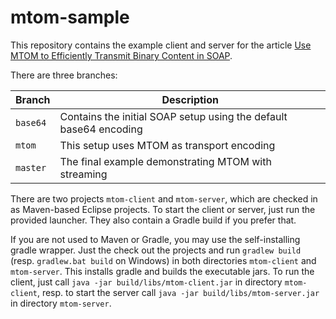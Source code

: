 # mtom-sample
This repository contains the example client and server for the article [Use MTOM to Efficiently Transmit Binary Content in SOAP](http://dzone.com/articles/use-mtom-to-efficiently-transmit-binary-content-in).

There are three branches:

Branch   | Description
---------| ------------------------------------------------------------------
`base64` | Contains the initial SOAP setup using the default base64 encoding 
`mtom`   | This setup uses MTOM as transport encoding 
`master` | The final example demonstrating MTOM with streaming 

There are two projects `mtom-client` and `mtom-server`, which are checked in as Maven-based Eclipse projects. To start the client or server, just run the provided launcher. They also contain a Gradle build if you prefer that.

If you are not used to Maven or Gradle, you may use the self-installing gradle wrapper. Just the check out the projects and run `gradlew build` (resp. `gradlew.bat build` on Windows) in both directories `mtom-client` and `mtom-server`. This installs gradle and builds the executable jars. To run the client, just call `java -jar build/libs/mtom-client.jar` in directory `mtom-client`, resp. to start the server call `java -jar build/libs/mtom-server.jar` in directory `mtom-server`.

